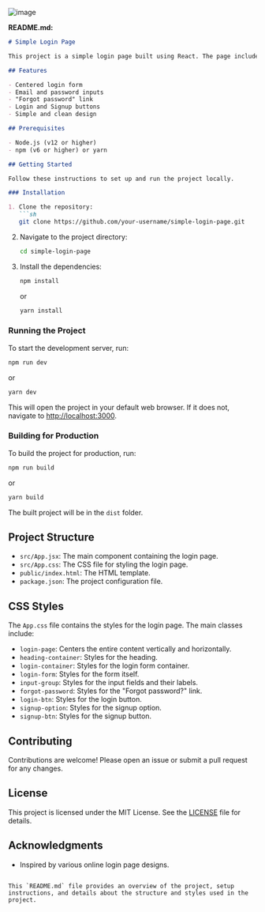 ![image](https://github.com/KaboKhudunyane/Simple-Login-Page/assets/88645384/341bd188-4343-4f69-80b6-fb3ec14b8ad4)


**README.md:**

```markdown
# Simple Login Page

This project is a simple login page built using React. The page includes a heading, login form, and signup option, all styled using CSS.

## Features

- Centered login form
- Email and password inputs
- "Forgot password" link
- Login and Signup buttons
- Simple and clean design

## Prerequisites

- Node.js (v12 or higher)
- npm (v6 or higher) or yarn

## Getting Started

Follow these instructions to set up and run the project locally.

### Installation

1. Clone the repository:
   ```sh
   git clone https://github.com/your-username/simple-login-page.git
   ```
2. Navigate to the project directory:
   ```sh
   cd simple-login-page
   ```
3. Install the dependencies:
   ```sh
   npm install
   ```
   or
   ```sh
   yarn install
   ```

### Running the Project

To start the development server, run:
```sh
npm run dev
```
or
```sh
yarn dev
```

This will open the project in your default web browser. If it does not, navigate to [http://localhost:3000](http://localhost:3000).

### Building for Production

To build the project for production, run:
```sh
npm run build
```
or
```sh
yarn build
```

The built project will be in the `dist` folder.

## Project Structure

- `src/App.jsx`: The main component containing the login page.
- `src/App.css`: The CSS file for styling the login page.
- `public/index.html`: The HTML template.
- `package.json`: The project configuration file.

## CSS Styles

The `App.css` file contains the styles for the login page. The main classes include:

- `login-page`: Centers the entire content vertically and horizontally.
- `heading-container`: Styles for the heading.
- `login-container`: Styles for the login form container.
- `login-form`: Styles for the form itself.
- `input-group`: Styles for the input fields and their labels.
- `forgot-password`: Styles for the "Forgot password?" link.
- `login-btn`: Styles for the login button.
- `signup-option`: Styles for the signup option.
- `signup-btn`: Styles for the signup button.

## Contributing

Contributions are welcome! Please open an issue or submit a pull request for any changes.

## License

This project is licensed under the MIT License. See the [LICENSE](LICENSE) file for details.

## Acknowledgments

- Inspired by various online login page designs.
```

This `README.md` file provides an overview of the project, setup instructions, and details about the structure and styles used in the project.
